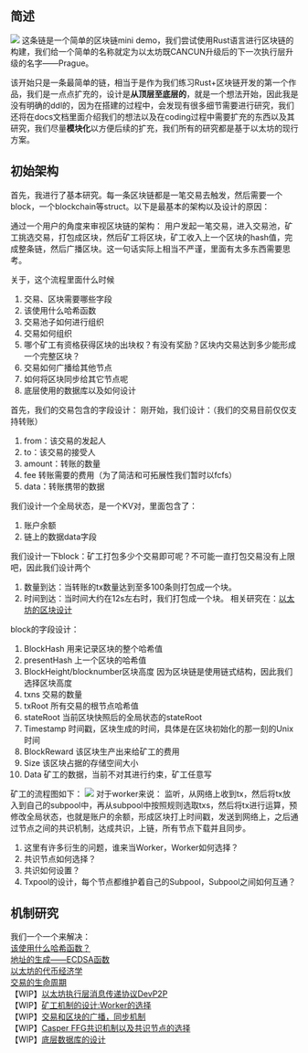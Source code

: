 ## 简述
<image src = "./docs/images/LOGO.png"></image>
这条链是一个简单的区块链mini demo，我们尝试使用Rust语言进行区块链的构建，我们给一个简单的名称就定为以太坊既CANCUN升级后的下一次执行层升级的名字——Prague。

该开始只是一条最简单的链，相当于是作为我们练习Rust+区块链开发的第一个作品，我们是一点点扩充的，设计是**从顶层至底层的**，就是一个想法开始，因此我是没有明确的ddl的，因为在搭建的过程中，会发现有很多细节需要进行研究，我们还将在docs文档里面介绍我们的想法以及在coding过程中需要扩充的东西以及其研究，我们尽量**模块化**以方便后续的扩充，我们所有的研究都是基于以太坊的现行方案。
## 初始架构
首先，我进行了基本研究。每一条区块链都是一笔交易去触发，然后需要一个block，一个blockchain等struct。以下是最基本的架构以及设计的原因：

通过一个用户的角度来审视区块链的架构：
用户发起一笔交易，进入交易池，矿工挑选交易，打包成区块，然后矿工将区块，矿工收入上一个区块的hash值，完成整条链，然后广播区块。这一句话实际上相当不严谨，里面有太多东西需要思考。

关于，这个流程里面什么时候
1. 交易、区块需要哪些字段
2. 该使用什么哈希函数
3. 交易池子如何进行组织
4. 交易如何组织
5. 哪个矿工有资格获得区块的出块权？有没有奖励？区块内交易达到多少能形成一个完整区块？
6. 交易如何广播给其他节点
7. 如何将区块同步给其它节点呢
8. 底层使用的数据库以及如何设计


首先，我们的交易包含的字段设计：
刚开始，我们设计：（我们的交易目前仅仅支持转账）
1. from：该交易的发起人
2. to：该交易的接受人
3. amount：转账的数量
4. fee 转账需要的费用（为了简洁和可拓展性我们暂时以fcfs）
5. data：转账携带的数据


我们设计一个全局状态，是一个KV对，里面包含了：
1. 账户余额
2. 链上的数据data字段

我们设计一下block：矿工打包多少个交易即可呢？不可能一直打包交易没有上限吧，因此我们设计两个
1. 数量到达：当转账的tx数量达到至多100条则打包成一个块。
2. 时间到达：当时间大约在12s左右时，我们打包成一个块。
相关研究在：[以太坊的区块设计](https://ethereum.org/en/developers/docs/blocks/)

block的字段设计：
1. BlockHash 用来记录区块的整个哈希值
2. presentHash 上一个区块的哈希值
3. BlockHeight/blocknumber区块高度 因为区块链是使用链式结构，因此我们选择区块高度
4. txns 交易的数量
5. txRoot 所有交易的根节点哈希值
6. stateRoot 当前区块快照后的全局状态的stateRoot
7. Timestamp 时间戳，区块生成的时间，具体是在区块初始化的那一刻的Unix时间
8. BlockReward 该区块生产出来给矿工的费用
9. Size 该区块占据的存储空间大小
10. Data 矿工的数据，当前不对其进行约束，矿工任意写

矿工的流程图如下：
<image src = "./docs/images/tx.png"></image>
对于worker来说：
监听，从网络上收到tx，然后将tx放入到自己的subpool中，再从subpool中按照规则选取txs，然后将tx进行运算，预修改全局状态，也就是账户的余额，形成区块打上时间戳，发送到网络上，之后通过节点之间的共识机制，达成共识，上链，所有节点下载并且同步。

1. 这里有许多衍生的问题，谁来当Worker，Worker如何选择？
2. 共识节点如何选择？
3. 共识如何设置？
4. Txpool的设计，每个节点都维护着自己的Subpool，Subpool之间如何互通？

## 机制研究
我们一个一个来解决：  
[该使用什么哈希函数？](./docs/research/chooseHashFunc.md)  
[地址的生成——ECDSA函数](./docs/research/ECDSA.md)  
[以太坊的代币经济学](./docs/research/tokennomics.md)  
[交易的生命周期](./docs/research/tx_life_time.md)  
【WIP】[以太坊执行层消息传递协议DevP2P](/docs/research/Devp2p.md)  
【WIP】[矿工机制的设计:Worker的选择](./docs/research/workerMechenism.md)  
【WIP】[交易和区块的广播，同步机制](./docs/research/syncMechanism.md)  
【WIP】[Casper FFG共识机制以及共识节点的选择](./docs/research/Consensus.md)  
【WIP】[底层数据库的设计](./docs/research/DataBase.md)  








